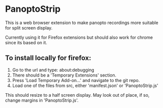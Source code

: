 # PanoptoStrip
This is a web browser extension to make panopto recordings more suitable for split screen display.

Currently using it for Firefox extensions but should also work for chrome since its based on it.
## To install locally for firefox:
1. Go to the url and type: about:debugging
2. There should be a 'Temporary Extensions' section.
3. Press 'Load Temporary Add-on...' and navigate to the git repo.
4. Load one of the files from src, either 'manifest.json' or 'PanoptoStrip.js'

This should resize to a half screen display. May look out of place, if so, change margins in 'PanoptoStrip.js'.
